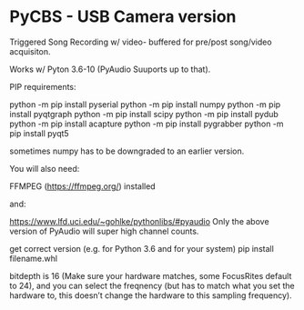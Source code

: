 # PyCBS - USB Camera version

Triggered Song Recording w/ video- buffered for pre/post song/video acquisiton. 

Works w/ Pyton 3.6-10 (PyAudio Suuports up to that). 

PIP requirements:

python -m pip install pyserial 
python -m pip install numpy 
python -m pip install pyqtgraph
python -m pip install scipy
python -m pip install pydub
python -m pip install acapture
python -m pip install pygrabber
python -m pip install pyqt5

sometimes numpy has to be downgraded to an earlier version. 

You will also need:

FFMPEG (https://ffmpeg.org/) installed

and:

https://www.lfd.uci.edu/~gohlke/pythonlibs/#pyaudio
Only the above version of PyAudio will super high channel counts. 

get correct version (e.g. for Python 3.6 and for your system)
pip install filename.whl 

bitdepth is 16 (Make sure your hardware matches, some FocusRites default to 24), and
you can select the freqnency (but has to match what you set the hardware to, this doesn’t change the hardware to this sampling frequency). 
